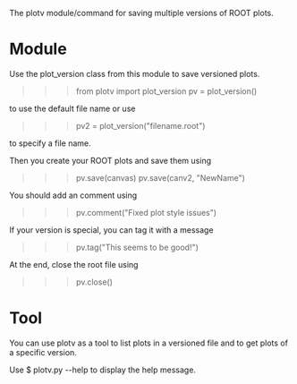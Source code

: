 The plotv module/command for saving multiple versions of ROOT plots.


Module
======
Use the plot_version class from this module to save versioned plots.

>>> from plotv import plot_version
>>> pv = plot_version()

to use the default file name or use

>>> pv2 = plot_version("filename.root")

to specify a file name.

Then you create your ROOT plots and save them using

>>> pv.save(canvas)
>>> pv.save(canv2, "NewName")

You should add an comment using

>>> pv.comment("Fixed plot style issues")

If your version is special, you can tag it with a message

>>> pv.tag("This seems to be good!")

At the end, close the root file using

>>> pv.close()


Tool
====
You can use plotv as a tool to list plots in a versioned file and to get plots
of a specific version.

Use 
$ plotv.py --help
to display the help message.